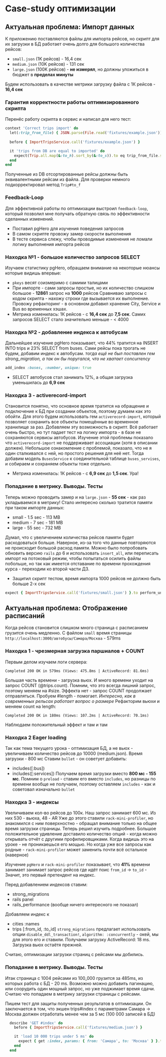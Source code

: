 # Case-study оптимизации

## Актуальная проблема: Импорт данных
К приложению поставляются файлы для импорта рейсов, но скрипт для их загрузки в БД работает очень долго для большого количества рейсов:
- `small.json` (1K рейсов) - 16,4 сек
- `medium.json` (10K рейсов) - 131 сек
- `large.json` (100K рейсов) - **не измерял**, но должны уложиться в бюджет в **пределах минуты**

Будем использовать в качестве метрики загрузку файла с 1К рейсов - **16,4 сек**

### Гарантия корректности работы оптимизированного скрипта
Перенёс работу скрипта в сервис и написал для него тест:
```ruby
context 'Correct trips import' do
  let(:trip_from_file) { JSON.parse(File.read('fixtures/example.json')) }
  
  before { ImportTripsService.call('fixtures/example.json') }

  it 'trips from DB are equal to imported' do
    expect(Trip.all.map(&:to_h).sort_by(&:to_s)).to eq trip_from_file.sort_by(&:to_s)
  end    
end
```
Полученные из DB отсортированные рейсы должны быть эквивалентными рейсам из файла. Для проверки немного подкорректировал метод `Trip#to_f`

### Feedback-Loop
Для эффективной работы по оптимизации выстроил `feedback-loop`, который позволил мне получать обратную связь по эффективности сделанных изменений.
- Поставил pgHero для изучения поведения запросов
- В самом скрипте провожу замер скорости выполнения
- В тесте сервиса слежу, чтобы проводимые изменения не ломали логику выполнения импорта рейсов


### Находка №1 - большое количество запросов SELECT
Изучаем статистику pgHero, обращаем внимание на некоторые нюансы которые видишь впервые:
- `pkeys` весят соизмеримо с самими талицами
- При импорте - сами запросы простые, но их количество слишком большое - **12861** запрос на **1000** рейсов
Сравниваю запросы с кодом скрипта - нахожу строки где вызывается их выполнение. Провожу рефакторинг - в основном добавил хранение City, Service и Bus во временных хэшах.
- Метрика изменилась: 1К рейсов - с **16,4 сек** до **7,5 сек**. Самих запросов SELECT стало значительно меньше - < 4000

### Находка №2 - добавление индекса к автобусам
Дальнейшее изучение pgHero показывает, что 44% тратится на INSERT INTO trips и 23% SELECT from buses. Сами рейсы пока трогать не будем, добавим индекс к автобусам. 
*тогда ещё не был поставлен гем strong_migration, а так он бы поругался, что не хватает concurrency*
```ruby
add_index :buses, :number, unique: true
```
- SELECT автобусов стал занимать 12%, а общая загрузка уменьшилась до **6,9 сек**

### Находка 3 - activerecord-import
Становится понятно, что основное время тратится на обращение и подключение к БД при создании объектов, поэтому думаем как это обойти. Для этого будем использовать гем `activerecord-import`, который позволяет сохранить все объекты помещённые во временное хранилище за раз. Добавляем эту возможность в скрипт. Всё работает очень быстро, но тут падает тест на логику импорта - в базе не сохраняются сервисы автобусов. 
Изучение этой проблемы показало что `activerecord-import` не поддерживает ассоциации (хотя в описании должен). Небольшое ознакомление с проблемой, показало, что не я один сталкивался с ней, но простого решения для неё нет.
Тогда добавим модель `BusesService` к соединительной таблице `buses_servises`, и собираем и сохраняем объекты тоже отдельно.
- Метрика изменилась: 1К рейсов - с **6,9 сек** до **1,5 сек**. Ура!

### Попадание в метрику. Выводы. Тесты
Теперь можно проводить замер и на `large.json` - **55 сек** - как раз укладываемся в метрику!
Стало интересно сколько тратится памяти при таком импорте данных:
- small  - 1.5 sec - 113 MB
- medium - 7 sec   - 181 MB
- large  - 55 sec  - 732 MB

Думал, что с увеличением количества рейсов памяти будет расходоваться больше. Наверное, из-за того что данные повторяются не происходит большой расход памяти.
Можно было попробовать обновить версию `rails` до 6 и использовать `insert_all`, или переписать импорт на потоковый режим, чтобы попытаться осилить файлы побольше, но так как имеется отставание по времени прохождения курса - переходим ко второй части ДЗ.
- Защитил скрипт тестом, время импорта 1000 рейсов не должно быть больше 2-х сек
```ruby
expect { ImportTripsService.call('fixtures/small.json') }.to perform_under(2).sec
```

## Актуальная проблема: Отображение расписаний
Когда рейсов становится слишком много страница с расписанием грузится очень медленно.
С файлом `small` время страницы `http://localhost:3000/автобусы/Самара/Москва` - 579ms

### Находка 1 - чрезмерная загрузка паршиалов + COUNT
Первым делом изучаем логи сервера:
```log
Completed 200 OK in 579ms (Views: 475.8ms | ActiveRecord: 81.6ms)
```
Большая часть времени - загрузка вьюх. И много времени уходит на запрос COUNT (@trips.count). Помним, что это всегда лишний запрос, поэтому меняем на #size. Эффекта нет - запрос COUNT продолжает отправляться. Пробуем #length - помогает. *Интересно, как в современных рельсах работает вопрос о размере*
Рефакторим вьюхи и меняем count на length:
```log
Completed 200 OK in 180ms (Views: 107.2ms | ActiveRecord: 70.1ms)
```
Наблюдаем положительный эффект и там и там

### Находка 2 Eager loading
Так как тема текущего урока - оптимизация БД, а не вьюх - увеличиваем количество рейсов до 10000 (medium.json). Время загрузки - 800 мс
Ставим `bullet` - он советует добавить:
- includes([:bus])
- includes([:services])
Получаем время загрузки вместо **800 мс - 155 мс**. Помним о `preload` - ставим его вместо `includes`, но разницы по времени вообще не получаем, поэтому оставляем `includes` - как и советовал изначально `bullet`

### Находка 3 - индексы
Увеличиваем кол-во рейсов до 100к. Наш запрос занимает 600 мс. Из них 530 - вьюха, 48 - AR
Уже до этого ставили `rack-mini-profiler`, но знакомился с ним поверхностно - обращал внимание только на общее время загрузки страницы. Теперь решил изучить подробнее. Большое положительное удивление доставило количество опций - когда можно открывать отчёт с другими профилировщиками. Когда видишь это на уроке - не проникаешься его мощью. Но когда уже все запросы как родные - `rack-mini-profiler` может заменить почти всё остальное (наверное)

Изучение `pgHero` и `rack-mini-profiler` показывает, что **41%** времени занимает занимает запрос рейсов где идёт поис `from_id` -> `to_id` - Значит, это первый претендент на индекс.

Перед добавлением индексов ставим:
- strong_migrations
- rails panel
- rails_performance (вообще ничего интересного не показал)

Добавляем индекс к
- cities :names
- trips [:from_id, :to_id]
`strong_migrations` предлагает использовать опции `disable_ddl_transaction!`, `algorithm: :concurrently` - окей, мы для этого его и ставили.
Получаем загрузку ActiveRecord: 18 ms. Загрузка вьюх остаётя прежней. 

Считаю, оптимизации загрузки страниц с рейсами мы добились.

### Попадание в метрику. Выводы. Тесты
Итак страница с 1004 рейсами из 100_000 грузится за 485ms, из которых работа с БД - 20 ms. Возможно можно добавить пагинацию, или соорудить один мощный запрос, но уже поджимает время сдачи. Считаю что попадаем в метрику загрузки страницы с рейсами.

Пишем тест для защиты полученных результатов в оптимизации. Он заключается в том, что экшен trips#index с параметрами Самара -> Москва должен отработать менее чем за 5 мс (100 000 записей в БД)
```ruby
  describe 'GET #index' do
    before { ImportTripsService.call('fixtures/medium.json') }

    it 'load 10 000 trips under 5 ms' do
      expect { get :index, params: { from: 'Самара', to: 'Москва' } }.to perform_under(5).ms
    end
  end
  ```

